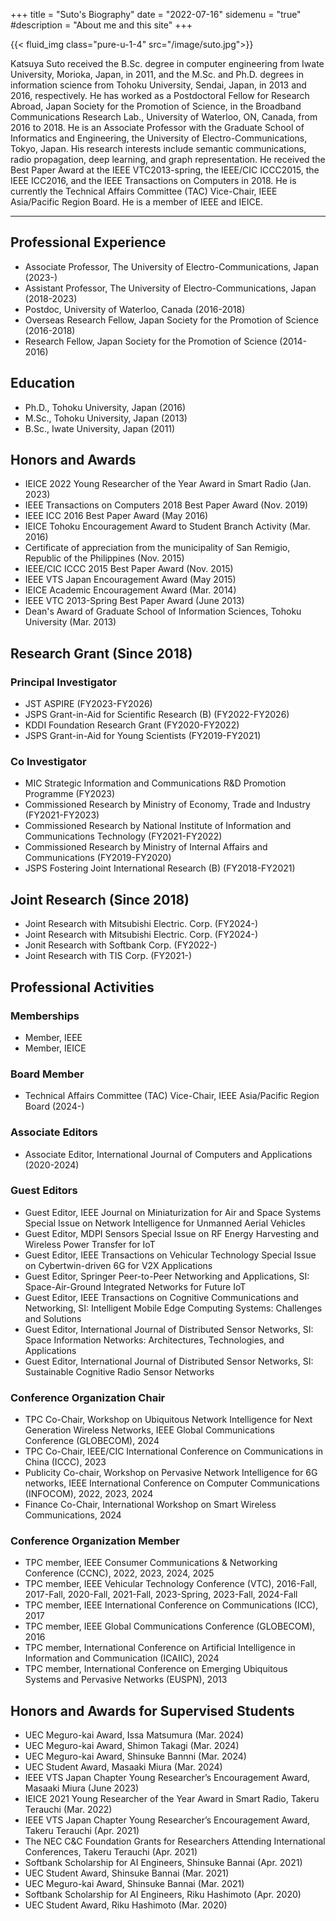 +++
title = "Suto's Biography"
date = "2022-07-16"
sidemenu = "true"
#description = "About me and this site"
+++

{{< fluid_img class="pure-u-1-4" src="/image/suto.jpg">}}

Katsuya Suto received the B.Sc. degree in computer engineering from Iwate University, Morioka, Japan, in 2011, and the M.Sc. and Ph.D. degrees in information science from Tohoku University, Sendai, Japan, in 2013 and 2016, respectively. He has worked as a Postdoctoral Fellow for Research Abroad, Japan Society for the Promotion of Science, in the Broadband Communications Research Lab., University of Waterloo, ON, Canada, from 2016 to 2018. He is an Associate Professor with the Graduate School of Informatics and Engineering, the University of Electro-Communications, Tokyo, Japan. His research interests include semantic communications, radio propagation, deep learning, and graph representation. He received the Best Paper Award at the IEEE VTC2013-spring, the IEEE/CIC ICCC2015, the IEEE ICC2016, and the IEEE Transactions on Computers in 2018. He is currently the Technical Affairs Committee (TAC) Vice-Chair, IEEE Asia/Pacific Region Board. He is a member of IEEE and IEICE.

---

## Professional Experience
- Associate Professor, The University of Electro-Communications, Japan (2023-)
- Assistant Professor, The University of Electro-Communications, Japan (2018-2023)
- Postdoc, University of Waterloo, Canada (2016-2018)
- Overseas Research Fellow, Japan Society for the Promotion of Science (2016-2018)
- Research Fellow, Japan Society for the Promotion of Science (2014-2016)

## Education
- Ph.D., Tohoku University, Japan (2016)
- M.Sc., Tohoku University, Japan (2013)
- B.Sc., Iwate University, Japan (2011)

## Honors and Awards
- IEICE 2022 Young Researcher of the Year Award in Smart Radio (Jan. 2023)
- IEEE Transactions on Computers 2018 Best Paper Award (Nov. 2019)
- IEEE ICC 2016 Best Paper Award (May 2016)
- IEICE Tohoku Encouragement Award to Student Branch Activity (Mar. 2016)
- Certificate of appreciation from the municipality of San Remigio, Republic of the Philippines (Nov. 2015)
- IEEE/CIC ICCC 2015 Best Paper Award (Nov. 2015)
- IEEE VTS Japan Encouragement Award (May 2015)
- IEICE Academic Encouragement Award (Mar. 2014)
- IEEE VTC 2013-Spring Best Paper Award (June 2013)
- Dean's Award of Graduate School of Information Sciences, Tohoku University (Mar. 2013)

## Research Grant (Since 2018)
### Principal Investigator
- JST ASPIRE (FY2023-FY2026)
- JSPS Grant-in-Aid for Scientific Research (B) (FY2022-FY2026)
- KDDI Foundation Research Grant (FY2020-FY2022)
- JSPS Grant-in-Aid for Young Scientists (FY2019-FY2021)

### Co Investigator 
- MIC Strategic Information and Communications R&D Promotion Programme (FY2023)
- Commissioned Research by Ministry of Economy, Trade and Industry (FY2021-FY2023)
- Commissioned Research by National Institute of Information and Communications Technology (FY2021-FY2022)
- Commissioned Research by Ministry of Internal Affairs and Communications (FY2019-FY2020)
- JSPS Fostering Joint International Research (B) (FY2018-FY2021)

## Joint Research (Since 2018)
- Joint Research with Mitsubishi Electric. Corp. (FY2024-)
- Joint Research with Mitsubishi Electric. Corp. (FY2024-)
- Jonit Research with Softbank Corp. (FY2022-)
- Joint Research with TIS Corp. (FY2021-)

## Professional Activities
### Memberships
- Member, IEEE
- Member, IEICE
### Board Member
- Technical Affairs Committee (TAC) Vice-Chair, IEEE Asia/Pacific Region Board (2024-)
### Associate Editors
- Associate Editor, International Journal of Computers and Applications (2020-2024)
### Guest Editors
- Guest Editor, IEEE Journal on Miniaturization for Air and Space Systems Special Issue on Network Intelligence for Unmanned Aerial Vehicles
- Guest Editor, MDPI Sensors Special Issue on RF Energy Harvesting and Wireless Power Transfer for IoT
- Guest Editor, IEEE Transactions on Vehicular Technology Special Issue on Cybertwin-driven 6G for V2X Applications
- Guest Editor, Springer Peer-to-Peer Networking and Applications, SI: Space-Air-Ground Integrated Networks for Future IoT
- Guest Editor, IEEE Transactions on Cognitive Communications and Networking, SI: Intelligent Mobile Edge Computing Systems: Challenges and Solutions
- Guest Editor, International Journal of Distributed Sensor Networks, SI: Space Information Networks: Architectures, Technologies, and Applications
- Guest Editor, International Journal of Distributed Sensor Networks, SI: Sustainable Cognitive Radio Sensor Networks

### Conference Organization Chair
- TPC Co-Chair, Workshop on Ubiquitous Network Intelligence for Next Generation Wireless Networks, IEEE Global Communications Conference (GLOBECOM), 2024
- TPC Co-Chair, IEEE/CIC International Conference on Communications in China (ICCC), 2023
- Publicity Co-chair, Workshop on Pervasive Network Intelligence for 6G networks, IEEE International Conference on Computer Communications (INFOCOM), 2022, 2023, 2024
- Finance Co-Chair,  International Workshop on Smart Wireless Communications, 2024

### Conference Organization Member
- TPC member, IEEE Consumer Communications & Networking Conference (CCNC), 2022, 2023, 2024, 2025
- TPC member, IEEE Vehicular Technology Conference (VTC), 2016-Fall, 2017-Fall, 2020-Fall, 2021-Fall, 2023-Spring, 2023-Fall, 2024-Fall
- TPC member, IEEE International Conference on Communications (ICC), 2017
- TPC member, IEEE Global Communications Conference (GLOBECOM), 2016
- TPC member, International Conference on Artificial Intelligence in Information and Communication (ICAIIC), 2024
- TPC member, International Conference on Emerging Ubiquitous Systems and Pervasive Networks (EUSPN), 2013

## Honors and Awards for Supervised Students
- UEC Meguro-kai Award, Issa Matsumura (Mar. 2024)
- UEC Meguro-kai Award, Shimon Takagi (Mar. 2024)
- UEC Meguro-kai Award, Shinsuke Bannni (Mar. 2024)
- UEC Student Award, Masaaki Miura (Mar. 2024)
- IEEE VTS Japan Chapter Young Researcher’s Encouragement Award, Masaaki Miura (June 2023)
- IEICE 2021 Young Researcher of the Year Award in Smart Radio, Takeru Terauchi (Mar. 2022)
- IEEE VTS Japan Chapter Young Researcher’s Encouragement Award, Takeru Terauchi (Apr. 2021)
- The NEC C&C Foundation Grants for Researchers Attending International Conferences, Takeru Terauchi (Apr. 2021)
- Softbank Scholarship for AI Engineers, Shinsuke Bannai (Apr. 2021)
- UEC Student Award, Shinsuke Bannai (Mar. 2021)
- UEC Meguro-kai Award, Shinsuke Bannai (Mar. 2021)
- Softbank Scholarship for AI Engineers, Riku Hashimoto (Apr. 2020)
- UEC Student Award, Riku Hashimoto (Mar. 2020)